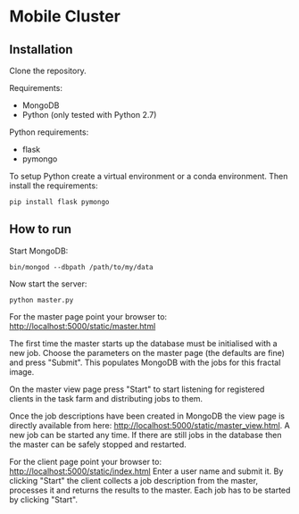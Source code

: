 # Mobile Cluster

## Installation

Clone the repository. 

Requirements:
 * MongoDB
 * Python (only tested with Python 2.7)

Python requirements:
 * flask
 * pymongo
 
To setup Python create a virtual environment or a conda environment.
Then install the requirements:

    pip install flask pymongo


## How to run

Start MongoDB:

    bin/mongod --dbpath /path/to/my/data

Now start the server:

    python master.py

For the master page point your browser to: [http://localhost:5000/static/master.html](http://localhost:5000/static/master.html)

The first time the master starts up the database must be initialised with a new job. Choose the parameters on the master page (the defaults are fine) and press "Submit". This populates MongoDB with the jobs for this fractal image.

On the master view page press "Start" to start listening for registered clients in the task farm and distributing jobs to them.

Once the job descriptions have been created in MongoDB the view page is directly available from here: [http://localhost:5000/static/master_view.html](http://localhost:5000/static/master_view.html).
A new job can be started any time.
If there are still jobs in the database then the master can be safely stopped and restarted.

For the client page point your browser to: [http://localhost:5000/static/index.html](http://localhost:5000/static/index.html)
Enter a user name and submit it. By clicking "Start" the client collects a job description from the master, processes it and returns the results to the master. Each job has to be started by clicking "Start".


